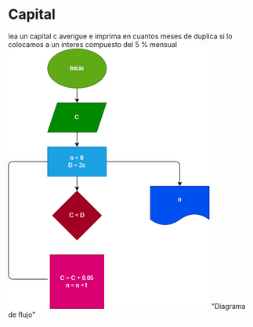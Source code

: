 # Capital
lea un capital c averigue e imprima en cuantos meses de duplica si lo colocamos a un interes compuesto del 5 % mensual
![Diagrama de flujo](Diagrama.png) "Diagrama de flujo"